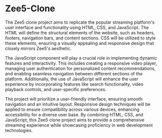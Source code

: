 # Zee5-Clone
The Zee5 clone project aims to replicate the popular streaming platform's user interface and functionality using HTML, CSS, and JavaScript. The HTML will define the structural elements of the website, such as headers, footers, navigation bars, and content sections. CSS will be utilized to style these elements, ensuring a visually appealing and responsive design that closely mirrors Zee5's aesthetic.

The JavaScript component will play a crucial role in implementing dynamic features and interactivity. This includes creating a responsive video player, managing user authentication for personalized content recommendations, and enabling seamless navigation between different sections of the platform. Additionally, the use of JavaScript will enhance the user experience by incorporating features like search functionality, video playback controls, and user-specific preferences.

The project will prioritize a user-friendly interface, ensuring smooth navigation and an intuitive layout. Responsive design techniques will be applied to ensure compatibility across various devices, enhancing accessibility for a diverse user base. By combining HTML, CSS, and JavaScript, this Zee5 clone project aims to provide a comprehensive streaming experience while showcasing proficiency in web development technologies.

